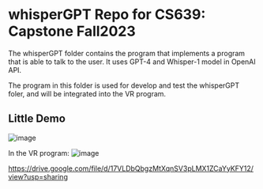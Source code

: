 # whisperGPT Repo for CS639: Capstone Fall2023

The whisperGPT folder contains the program that implements a program that is able to talk to the user. It uses GPT-4 and Whisper-1 model in OpenAI API.

The program in this folder is used for develop and test the whisperGPT foler, and will be integrated into the VR program.

## Little Demo 
![image](https://github.com/YiboK/whisperGPT/assets/94937314/3adfa3e1-a389-4c2c-870a-6c453f10987e)

In the VR program: ![image](https://github.com/YiboK/whisperGPT/assets/94937314/ab5a4536-f0ac-4d37-8da4-085bd5e35453)

https://drive.google.com/file/d/17VLDbQbgzMtXqnSV3pLMX1ZCaYyKFY12/view?usp=sharing
